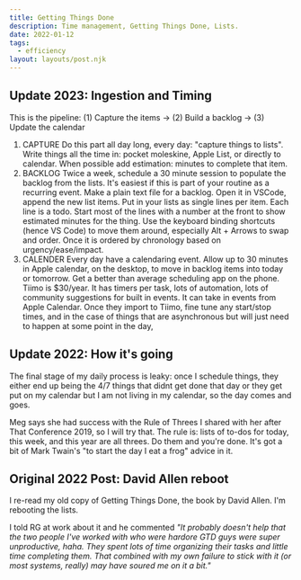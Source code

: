 ```yaml
---
title: Getting Things Done
description: Time management, Getting Things Done, Lists.
date: 2022-01-12
tags:
  - efficiency
layout: layouts/post.njk
---
```


## Update 2023: Ingestion and Timing
This is the pipeline:
(1) Capture the items -> (2) Build a backlog -> (3) Update the calendar

1. CAPTURE Do this part all day long, every day: "capture things to lists". Write things all the time in: pocket moleskine, Apple List, or directly to calendar. When possible add estimation: minutes to complete that item.
2. BACKLOG Twice a week, schedule a 30 minute session to populate the backlog from the lists. It's easiest if this is part of your routine as a recurring event. Make a plain text file for a backlog. Open it in VSCode, append the new list items. Put in your lists as single lines per item. Each line is a todo. Start most of the lines with a number at the front to show estimated minutes for the thing. Use the keyboard binding shortcuts (hence VS Code) to move them around, especially Alt + Arrows to swap and order. Once it is ordered by chronology based on urgency/ease/impact. 
3. CALENDER Every day have a calendaring event. Allow up to 30 minutes in Apple calendar, on the desktop, to move in backlog items into today or tomorrow. Get a better than average scheduling app on the phone. Tiimo is $30/year. It has timers per task, lots of automation, lots of community suggestions for built in events. It can take in events from Apple Calendar. Once they import to Tiimo, fine tune any start/stop times, and in the case of things that are asynchronous but will just need to happen at some point in the day, 


## Update 2022: How it's going
The final stage of my daily process is leaky: once I schedule things, they either end up being the 4/7 things that didnt get done that day or they get put on my calendar but I am not living in my calendar, so the day comes and goes.  
  
Meg says she had success with the Rule of Threes I shared with her after That Conference 2019, so I will try that. The rule is: lists of to-dos for today, this week, and this year are all threes. Do them and you're done.  It's got a bit of Mark Twain's "to start the day I eat a frog" advice in it.

## Original 2022 Post: David Allen reboot
I re-read my old copy of Getting Things Done, the book by David Allen. I'm rebooting the lists.

I told RG at work about it and he commented *"It probably doesn't help that the two people I've worked with who were hardore GTD guys were super unproductive, haha.  They spent lots of time organizing their tasks and little time completing them.  That combined with my own failure to stick with it (or most systems, really) may have soured me on it a bit."*

